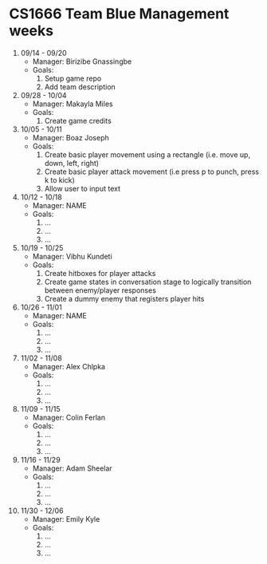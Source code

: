 # CS1666 Team Blue Management weeks

1. 09/14 - 09/20
	* Manager: Birizibe Gnassingbe
	* Goals:
		1. Setup game repo
		2. Add team description
2. 09/28 - 10/04
	* Manager: Makayla Miles
	* Goals:
		1. Create game credits
2. 10/05 - 10/11
	* Manager: Boaz Joseph
	* Goals:
		1. Create basic player movement using a rectangle (i.e. move up, down, left, right)
		2. Create basic player attack movement (i.e press p to punch, press k to kick)
		3. Allow user to input text 
2. 10/12 - 10/18
	* Manager: NAME
	* Goals:
		1. ...
		1. ...
		1. ...
2. 10/19 - 10/25
	* Manager: Vibhu Kundeti
	* Goals:
		1. Create hitboxes for player attacks
		2. Create game states in conversation stage to logically transition between enemy/player responses
		3. Create a dummy enemy that registers player hits
2. 10/26 - 11/01
	* Manager: NAME
	* Goals:
		1. ...
		1. ...
		1. ...
2. 11/02 - 11/08
	* Manager: Alex Chlpka
	* Goals:
		1. ...
		1. ...
		1. ...
2. 11/09 - 11/15
	* Manager: Colin Ferlan
	* Goals:
		1. ...
		1. ...
		1. ...
2. 11/16 - 11/29
	* Manager: Adam Sheelar
	* Goals:
		1. ...
		1. ...
		1. ...
2. 11/30 - 12/06
	* Manager: Emily Kyle
	* Goals:
		1. ...
		1. ...
		1. ...		
